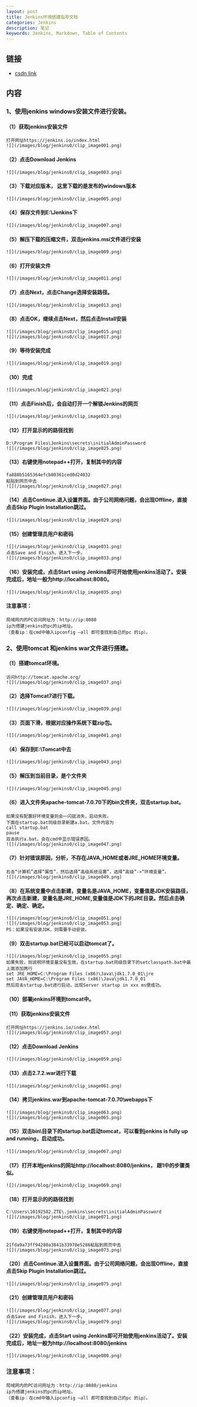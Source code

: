 ```yaml
---
layout: post
title: Jenkins环境搭建指导文档
categories: Jenkins
description: 笔记
keywords: Jenkins, Markdown, Table of Contents
---
```




## 链接

* [csdn link](http://blog.csdn.net/mengwei2275/article/details/52996775)
## 内容
### 1、使用jenkins windows安装文件进行安装。
#### （1）获取jenkins安装文件
    打开网址https://jenkins.io/index.html
    ![](/images/blog/jenkins0/clip_image001.png)
#### （2）点击Download Jenkins
    ![](/images/blog/jenkins0/clip_image003.png)
#### （3）下载对应版本， 这里下载的是发布的windows版本
    ![](/images/blog/jenkins0/clip_image005.png)
#### （4）保存文件到E:\Jenkins下
    ![](/images/blog/jenkins0/clip_image007.png)
#### （5）解压下载的压缩文件，双击jenkins.msi文件进行安装
    ![](/images/blog/jenkins0/clip_image009.png)
#### （6）打开安装文件
    ![](/images/blog/jenkins0/clip_image011.png)
#### （7）点击Next，点击Change选择安装路径。 
    ![](/images/blog/jenkins0/clip_image013.png)
#### （8）点击OK，继续点击Next，然后点击Install安装
    ![](/images/blog/jenkins0/clip_image015.png)
    ![](/images/blog/jenkins0/clip_image017.png)

#### （9）等待安装完成
    ![](/images/blog/jenkins0/clip_image019.png)
#### （10）完成
    ![](/images/blog/jenkins0/clip_image021.png)
#### （11）点击Finish后，会自动打开一个解锁Jenkins的网页
    ![](/images/blog/jenkins0/clip_image023.png)

#### （12）打开显示的的路径找到
    D:\Program Files\Jenkins\secrets\initialAdminPassword
    ![](/images/blog/jenkins0/clip_image025.png)

#### （13）右键使用notepad++打开，复制其中的内容
    fa888b5165364efcb80361ced0d24032
    粘贴到网页中去
    ![](/images/blog/jenkins0/clip_image027.png)
#### （14）点击Continue.进入设置界面。由于公司网络问题，会出现Offline，直接点击Skip Plugin Installation跳过。
    ![](/images/blog/jenkins0/clip_image029.png)

#### （15）创建管理员用户和密码
    ![](/images/blog/jenkins0/clip_image031.png)
    点击Save and Finish，进入下一步。
    ![](/images/blog/jenkins0/clip_image033.png)

#### （16）安装完成，点击Start using Jenkins即可开始使用jenkins活动了。安装完成后，地址一般为http://localhost:8080。
    ![](/images/blog/jenkins0/clip_image035.png)
#### 注意事项：
    局域网内的PC访问网址为：http://ip:8080
	ip为搭建jenkins的pc的ip地址。
	（查看ip：在cmd中输入ipconfig –all 即可查找到自己的pc 的ip）。

### 2、使用tomcat 和jenkins war文件进行搭建。
#### （1）搭建tomcat环境。
    访问http://tomcat.apache.org/
    ![](/images/blog/jenkins0/clip_image037.png)

#### （2）选择Tomcat7进行下载。
    ![](/images/blog/jenkins0/clip_image039.png)

#### （3）页面下滑，根据对应操作系统下载zip包。
    ![](/images/blog/jenkins0/clip_image041.png)
#### （4）保存到E:\Tomcat中去
    ![](/images/blog/jenkins0/clip_image043.png)
#### （5）解压到当前目录，是个文件夹
    ![](/images/blog/jenkins0/clip_image045.png)

#### （6）进入文件夹apache-tomcat-7.0.70下的bin文件夹，双击startup.bat。
    如果没有配置好环境变量则会一闪就消失，启动失败。
    下面在startup.bat同级目录新建a.bat。文件内容为
    call startup.bat
    pause
    双击执行a.bat。会在cmd中显示错误原因。
    ![](/images/blog/jenkins0/clip_image047.png)
#### （7）针对错误原因，分析，不存在JAVA_HOME或者JRE_HOME环境变量。
    右击“计算机”选择“属性”，然后选择“高级系统设置”，选择“高级”->“环境变量”。
    ![](/images/blog/jenkins0/clip_image049.png)

#### （8）在系统变量中点击新建，变量名是JAVA_HOME，变量值是JDK安装路径，再次点击新建，变量名是JRE_HOME,变量值是JDK下的JRE目录。然后点击确定、确定、确定。
    
    ![](/images/blog/jenkins0/clip_image051.png)
    ![](/images/blog/jenkins0/clip_image053.png)
    PS：如果没有安装JDK，则需要手动安装。

#### （9）双击startup.bat已经可以启动tomcat了。
    ![](/images/blog/jenkins0/clip_image055.png)
    如果失败，则说明环境变量没有生效，在startup.bat同级目录下的setclasspath.bat中最上面添加两行
    set JRE_HOME=C:\Program Files (x86)\Java\jdk1.7.0_01\jre
    set JAVA_HOME=C:\Program Files (x86)\Java\jdk1.7.0_01
    然后双击startup.bat进行启动，出现Server startup in xxx ms便成功。

#### （10）部署jenkins环境到tomcat中。
#### （11）获取jenkins安装文件
    打开网址https://jenkins.io/index.html
    ![](/images/blog/jenkins0/clip_image057.png)
#### （12）点击Download Jenkins
    ![](/images/blog/jenkins0/clip_image059.png)

#### （13）点击2.7.2.war进行下载
    ![](/images/blog/jenkins0/clip_image061.png)
#### （14）拷贝jenkins.war到apache-tomcat-7.0.70\webapps下
    ![](/images/blog/jenkins0/clip_image063.png)
    ![](/images/blog/jenkins0/clip_image065.png)

#### （15）双击bin\目录下的startup.bat启动tomcat，可以看到jenkins is fully up and running，启动成功。
    ![](/images/blog/jenkins0/clip_image067.png)
    
#### （17）打开本地jenkins的网址http://localhost:8080/jenkins， 跟1中的步骤类似。
    ![](/images/blog/jenkins0/clip_image069.png)

#### （18）打开显示的的路径找到
    C:\Users\10192582.ZTE\.jenkins\secrets\initialAdminPassword
    ![](/images/blog/jenkins0/clip_image071.png)
#### （19）右键使用notepad++打开，复制其中的内容
    21fda9a73ff94280a3841b33978e5286粘贴到网页中去
    ![](/images/blog/jenkins0/clip_image073.png)
#### （20）点击Continue.进入设置界面。由于公司网络问题，会出现Offline，直接点击Skip Plugin Installation跳过。
    ![](/images/blog/jenkins0/clip_image075.png)

#### （21）创建管理员用户和密码
    ![](/images/blog/jenkins0/clip_image077.png)
    点击Save and Finish，进入下一步。
    ![](/images/blog/jenkins0/clip_image079.png)

#### （22）安装完成，点击Start using         Jenkins即可开始使用jenkins活动了。安装完成后，地址一般为http://localhost:8080/jenkins
    ![](/images/blog/jenkins0/clip_image080.png)
### 注意事项：
    局域网内的PC访问网址为：http://ip:8080/jenkins
	ip为搭建jenkins的pc的ip地址。
	（查看ip：在cmd中输入ipconfig –all 即可查找到自己的pc 的ip）。